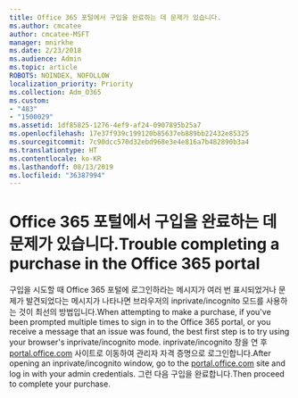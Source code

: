 ```yaml
---
title: Office 365 포털에서 구입을 완료하는 데 문제가 있습니다.
ms.author: cmcatee
author: cmcatee-MSFT
manager: mnirkhe
ms.date: 2/23/2018
ms.audience: Admin
ms.topic: article
ROBOTS: NOINDEX, NOFOLLOW
localization_priority: Priority
ms.collection: Adm_O365
ms.custom:
- "483"
- "1500029"
ms.assetid: 1df85825-1276-4ef9-af24-0907895b25a7
ms.openlocfilehash: 17e37f939c199120b85637eb889bb22432e85325
ms.sourcegitcommit: 7c90dcc570d32ebd968e3e4e816a7b482890b3a4
ms.translationtype: HT
ms.contentlocale: ko-KR
ms.lasthandoff: 08/13/2019
ms.locfileid: "36387994"
---
```

# <a name="trouble-completing-a-purchase-in-the-office-365-portal"></a><span data-ttu-id="a9dcb-102">Office 365 포털에서 구입을 완료하는 데 문제가 있습니다.</span><span class="sxs-lookup"><span data-stu-id="a9dcb-102">Trouble completing a purchase in the Office 365 portal</span></span>

<span data-ttu-id="a9dcb-103">구입을 시도할 때 Office 365 포털에 로그인하라는 메시지가 여러 번 표시되었거나 문제가 발견되었다는 메시지가 나타나면 브라우저의 inprivate/incognito 모드를 사용하는 것이 최선의 방법입니다.</span><span class="sxs-lookup"><span data-stu-id="a9dcb-103">When attempting to make a purchase, if you've been prompted multiple times to sign in to the Office 365 portal, or you receive a message that an issue was found, the best first step is to try using your browser's inprivate/incognito mode.</span></span> <span data-ttu-id="a9dcb-104">inprivate/incognito 창을 연 후 [portal.office.com](https://portal.office.com) 사이트로 이동하여 관리자 자격 증명으로 로그인합니다.</span><span class="sxs-lookup"><span data-stu-id="a9dcb-104">After opening an inprivate/incognito window, go to the [portal.office.com](https://portal.office.com) site and log in with your admin credentials.</span></span> <span data-ttu-id="a9dcb-105">그런 다음 구입을 완료합니다.</span><span class="sxs-lookup"><span data-stu-id="a9dcb-105">Then proceed to complete your purchase.</span></span>